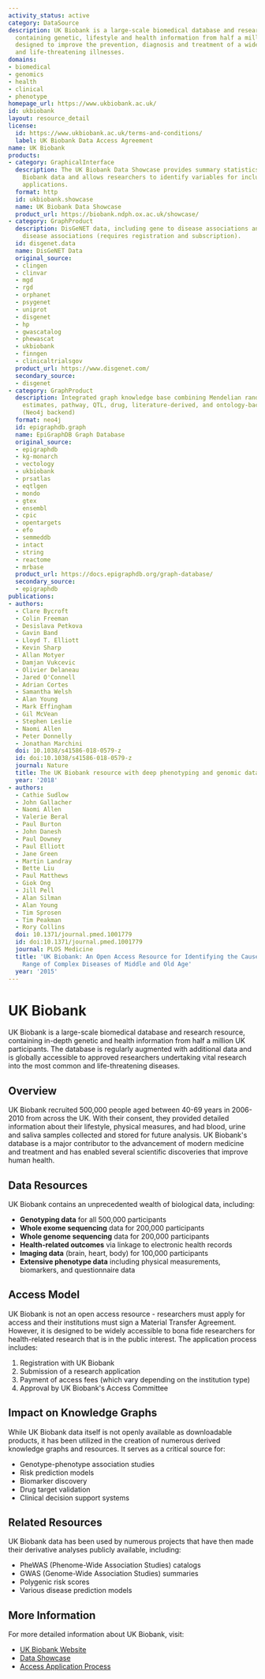 ```yaml
---
activity_status: active
category: DataSource
description: UK Biobank is a large-scale biomedical database and research resource
  containing genetic, lifestyle and health information from half a million UK participants,
  designed to improve the prevention, diagnosis and treatment of a wide range of serious
  and life-threatening illnesses.
domains:
- biomedical
- genomics
- health
- clinical
- phenotype
homepage_url: https://www.ukbiobank.ac.uk/
id: ukbiobank
layout: resource_detail
license:
  id: https://www.ukbiobank.ac.uk/terms-and-conditions/
  label: UK Biobank Data Access Agreement
name: UK Biobank
products:
- category: GraphicalInterface
  description: The UK Biobank Data Showcase provides summary statistics of all UK
    Biobank data and allows researchers to identify variables for inclusion in research
    applications.
  format: http
  id: ukbiobank.showcase
  name: UK Biobank Data Showcase
  product_url: https://biobank.ndph.ox.ac.uk/showcase/
- category: GraphProduct
  description: DisGeNET data, including gene to disease associations and variant to
    disease associations (requires registration and subscription).
  id: disgenet.data
  name: DisGeNET Data
  original_source:
  - clingen
  - clinvar
  - mgd
  - rgd
  - orphanet
  - psygenet
  - uniprot
  - disgenet
  - hp
  - gwascatalog
  - phewascat
  - ukbiobank
  - finngen
  - clinicaltrialsgov
  product_url: https://www.disgenet.com/
  secondary_source:
  - disgenet
- category: GraphProduct
  description: Integrated graph knowledge base combining Mendelian randomization causal
    estimates, pathway, QTL, drug, literature-derived, and ontology-backed relationships
    (Neo4j backend)
  format: neo4j
  id: epigraphdb.graph
  name: EpiGraphDB Graph Database
  original_source:
  - epigraphdb
  - kg-monarch
  - vectology
  - ukbiobank
  - prsatlas
  - eqtlgen
  - mondo
  - gtex
  - ensembl
  - cpic
  - opentargets
  - efo
  - semmeddb
  - intact
  - string
  - reactome
  - mrbase
  product_url: https://docs.epigraphdb.org/graph-database/
  secondary_source:
  - epigraphdb
publications:
- authors:
  - Clare Bycroft
  - Colin Freeman
  - Desislava Petkova
  - Gavin Band
  - Lloyd T. Elliott
  - Kevin Sharp
  - Allan Motyer
  - Damjan Vukcevic
  - Olivier Delaneau
  - Jared O'Connell
  - Adrian Cortes
  - Samantha Welsh
  - Alan Young
  - Mark Effingham
  - Gil McVean
  - Stephen Leslie
  - Naomi Allen
  - Peter Donnelly
  - Jonathan Marchini
  doi: 10.1038/s41586-018-0579-z
  id: doi:10.1038/s41586-018-0579-z
  journal: Nature
  title: The UK Biobank resource with deep phenotyping and genomic data
  year: '2018'
- authors:
  - Cathie Sudlow
  - John Gallacher
  - Naomi Allen
  - Valerie Beral
  - Paul Burton
  - John Danesh
  - Paul Downey
  - Paul Elliott
  - Jane Green
  - Martin Landray
  - Bette Liu
  - Paul Matthews
  - Giok Ong
  - Jill Pell
  - Alan Silman
  - Alan Young
  - Tim Sprosen
  - Tim Peakman
  - Rory Collins
  doi: 10.1371/journal.pmed.1001779
  id: doi:10.1371/journal.pmed.1001779
  journal: PLOS Medicine
  title: 'UK Biobank: An Open Access Resource for Identifying the Causes of a Wide
    Range of Complex Diseases of Middle and Old Age'
  year: '2015'
---
```

# UK Biobank

UK Biobank is a large-scale biomedical database and research resource, containing in-depth genetic and health information from half a million UK participants. The database is regularly augmented with additional data and is globally accessible to approved researchers undertaking vital research into the most common and life-threatening diseases.

## Overview

UK Biobank recruited 500,000 people aged between 40-69 years in 2006-2010 from across the UK. With their consent, they provided detailed information about their lifestyle, physical measures, and had blood, urine and saliva samples collected and stored for future analysis. UK Biobank's database is a major contributor to the advancement of modern medicine and treatment and has enabled several scientific discoveries that improve human health.

## Data Resources

UK Biobank contains an unprecedented wealth of biological data, including:

- **Genotyping data** for all 500,000 participants
- **Whole exome sequencing** data for 200,000 participants
- **Whole genome sequencing** data for 200,000 participants
- **Health-related outcomes** via linkage to electronic health records
- **Imaging data** (brain, heart, body) for 100,000 participants
- **Extensive phenotype data** including physical measurements, biomarkers, and questionnaire data

## Access Model

UK Biobank is not an open access resource - researchers must apply for access and their institutions must sign a Material Transfer Agreement. However, it is designed to be widely accessible to bona fide researchers for health-related research that is in the public interest. The application process includes:

1. Registration with UK Biobank
2. Submission of a research application
3. Payment of access fees (which vary depending on the institution type)
4. Approval by UK Biobank's Access Committee

## Impact on Knowledge Graphs

While UK Biobank data itself is not openly available as downloadable products, it has been utilized in the creation of numerous derived knowledge graphs and resources. It serves as a critical source for:

- Genotype-phenotype association studies
- Risk prediction models
- Biomarker discovery
- Drug target validation
- Clinical decision support systems

## Related Resources

UK Biobank data has been used by numerous projects that have then made their derivative analyses publicly available, including:

- PheWAS (Phenome-Wide Association Studies) catalogs
- GWAS (Genome-Wide Association Studies) summaries
- Polygenic risk scores
- Various disease prediction models

## More Information

For more detailed information about UK Biobank, visit:
- [UK Biobank Website](https://www.ukbiobank.ac.uk/)
- [Data Showcase](https://biobank.ndph.ox.ac.uk/showcase/)
- [Access Application Process](https://www.ukbiobank.ac.uk/enable-your-research/apply-for-access)